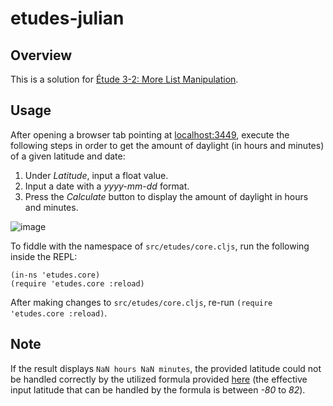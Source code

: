 etudes-julian
=============


Overview
--------

This is a solution for [Étude 3-2: More List Manipulation](http://catcode.com/etudes-for-clojurescript/ch03-lists-vectors.html).


Usage
-----

After opening a browser tab pointing at [localhost:3449](http://localhost:3449/), execute the
following steps in order to get the amount of daylight (in hours and minutes) of a given latitude
and date:

1. Under _Latitude_, input a float value.
2. Input a date with a _yyyy-mm-dd_ format.
3. Press the _Calculate_ button to display the amount of daylight in hours and minutes.

![image](/images/image.png)

To fiddle with the namespace of `src/etudes/core.cljs`, run the following inside the REPL:

```
(in-ns 'etudes.core)
(require 'etudes.core :reload)
```

After making changes to `src/etudes/core.cljs`, re-run `(require 'etudes.core :reload)`.


Note
----

If the result displays `NaN hours NaN minutes`, the provided latitude could not be handled correctly
by the utilized formula provided [here](http://mathforum.org/library/drmath/view/56478.html)
(the effective input latitude that can be handled by the formula is between _-80_ to _82_).

